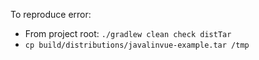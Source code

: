 To reproduce error:

* From project root: `./gradlew clean check distTar`
* `cp build/distributions/javalinvue-example.tar /tmp`
